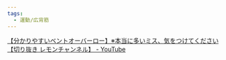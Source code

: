 ```yaml
---
tags:
  - 運動/広背筋
---
```

[【分かりやすいベントオーバーロー】※本当に多いミス、気をつけてください【切り抜き レモンチャンネル】 - YouTube](https://www.youtube.com/watch?v=rurG8ll0Ik4)
